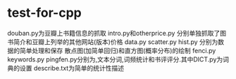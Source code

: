 # test-for-cpp
douban.py为豆瓣上书籍信息的抓取
intro.py和otherprice.py 分别单独抓取了图书简介和豆瓣上列举的其他网站(版本)价格
data.py scatter.py hist.py 分别为数据的简单处理和保存 散点图(加简单回归)和直方图(概率分布)的绘制
fenci.py keywords.py pingfen.py分别为,文本分词,词频统计和书评评分.其中DICT.py为词典的设置
describe.txt为简单的统计性描述

